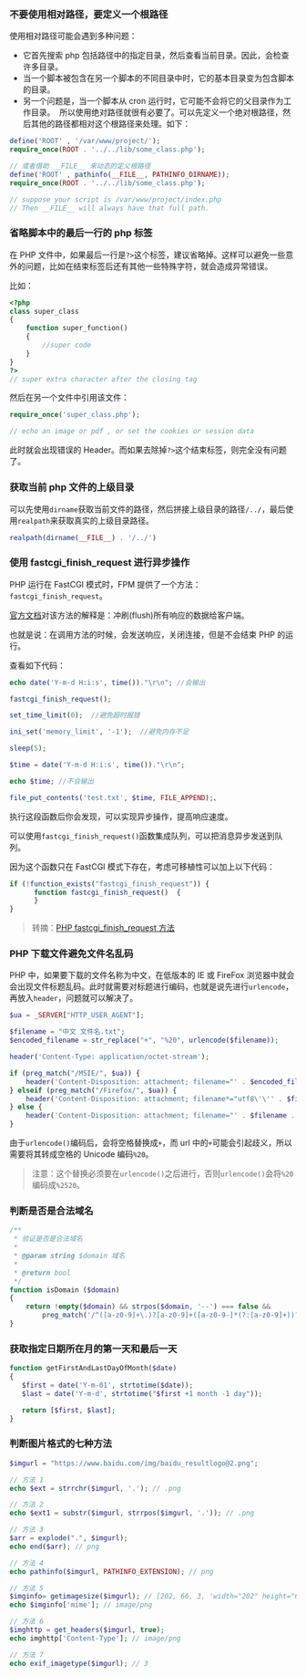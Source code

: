 ### 不要使用相对路径，要定义一个根路径

使用相对路径可能会遇到多种问题：

* 它首先搜索 php 包括路径中的指定目录，然后查看当前目录。因此，会检查许多目录。
* 当一个脚本被包含在另一个脚本的不同目录中时，它的基本目录变为包含脚本的目录。
* 另一个问题是，当一个脚本从 cron 运行时，它可能不会将它的父目录作为工作目录。 
所以使用绝对路径就很有必要了。可以先定义一个绝对根路径，然后其他的路径都相对这个根路径来处理。如下：

```php
define('ROOT' , '/var/www/project/');
require_once(ROOT . '../../lib/some_class.php');

// 或者借助 __FILE__ 来动态的定义根路径
define('ROOT' , pathinfo(__FILE__, PATHINFO_DIRNAME));
require_once(ROOT . '../../lib/some_class.php');

// suppose your script is /var/www/project/index.php
// Then __FILE__ will always have that full path.
```

### 省略脚本中的最后一行的 php 标签

在 PHP 文件中，如果最后一行是`?>`这个标签，建议省略掉。这样可以避免一些意外的问题，比如在结束标签后还有其他一些特殊字符，就会造成异常错误。

比如：

```php
<?php
class super_class
{
    function super_function()
    {
        //super code
    }
}
?>
// super extra character after the closing tag
```

然后在另一个文件中引用该文件：

```php
require_once('super_class.php');

// echo an image or pdf , or set the cookies or session data
```

此时就会出现错误的 Header。而如果去除掉`?>`这个结束标签，则完全没有问题了。

### 获取当前 php 文件的上级目录

可以先使用`dirname`获取当前文件的路径，然后拼接上级目录的路径`/../`，最后使用`realpath`来获取真实的上级目录路径。

```php
realpath(dirname(__FILE__) . '/../')
```

### 使用 fastcgi_finish_request 进行异步操作

PHP 运行在 FastCGI 模式时，FPM 提供了一个方法：`fastcgi_finish_request`。

[官方文档](http://php.net/manual/zh/function.fastcgi-finish-request.php)对该方法的解释是：冲刷(flush)所有响应的数据给客户端。

也就是说：在调用方法的时候，会发送响应，关闭连接，但是不会结束 PHP 的运行。

查看如下代码：

```php
echo date('Y-m-d H:i:s', time())."\r\n"; //会输出

fastcgi_finish_request();

set_time_limit(0);  //避免超时报错

ini_set('memory_limit', '-1');  //避免内存不足

sleep(5);

$time = date('Y-m-d H:i:s', time())."\r\n";

echo $time; //不会输出

file_put_contents('test.txt', $time, FILE_APPEND);、
```

执行这段函数后你会发现，可以实现异步操作，提高响应速度。

可以使用`fastcgi_finish_request()`函数集成队列，可以把消息异步发送到队列。

因为这个函数只在 FastCGI 模式下存在，考虑可移植性可以加上以下代码：

```php
if (!function_exists("fastcgi_finish_request")) {
      function fastcgi_finish_request()  {
      }
}
```

> 转摘：[PHP fastcgi_finish_request 方法](https://zhuanlan.zhihu.com/p/26117965)

### PHP 下载文件避免文件名乱码

PHP 中，如果要下载的文件名称为中文，在低版本的 IE 或 FireFox 浏览器中就会会出现文件标题乱码。此时就需要对标题进行编码，也就是说先进行`urlencode`，再放入`header`，问题就可以解决了。

```php
$ua = _SERVER["HTTP_USER_AGENT"];  

$filename = "中文 文件名.txt";
$encoded_filename = str_replace("+", "%20", urlencode($filename));  

header('Content-Type: application/octet-stream');  

if (preg_match("/MSIE/", $ua)) {
    header('Content-Disposition: attachment; filename="' . $encoded_filename . '"');
} elseif (preg_match("/Firefox/", $ua)) {
    header('Content-Disposition: attachment; filename*="utf8\'\'' . $filename . '"');
} else {
    header('Content-Disposition: attachment; filename="' . $filename . '"');
}
```

由于`urlencode()`编码后，会将空格替换成`+`，而 url 中的`+`可能会引起歧义，所以需要将其转成空格的 Unicode 编码`%20`。

> 注意：这个替换必须要在`urlencode()`之后进行，否则`urlencode()`会将`%20`编码成`%2520`。

### 判断是否是合法域名

```php
/**
 * 验证是否是合法域名
 *
 * @param string $domain 域名
 *
 * @return bool
 */
function isDomain ($domain)
{
    return !empty($domain) && strpos($domain, '--') === false &&
        preg_match('/^([a-z0-9]+\.)?[a-z0-9]+([a-z0-9-]*(?:[a-z0-9]+))?\.(us|tv|org\.cn|org|net\.cn|net|mobi|me|la|info|hk|gov\.cn|edu|com\.cn|com|co\.jp|co|cn|cc|biz)$/i', $domain);
}
```

### 获取指定日期所在月的第一天和最后一天

```php
function getFirstAndLastDayOfMonth($date)
{
   $first = date('Y-m-01', strtotime($date));
   $last = date('Y-m-d', strtotime("$first +1 month -1 day"));

   return [$first, $last];
}
```

### 判断图片格式的七种方法

```php
$imgurl = "https://www.baidu.com/img/baidu_resultlogo@2.png"; 

// 方法 1
echo $ext = strrchr($imgurl, '.'); // .png

// 方法 2
echo $ext1 = substr($imgurl, strrpos($imgurl, '.')); // .png

// 方法 3
$arr = explode(".", $imgurl);
echo end($arr); // png

// 方法 4
echo pathinfo($imgurl, PATHINFO_EXTENSION); // png

// 方法 5
$imginfo= getimagesize($imgurl); // [202, 66, 3, 'width="202" height="66"', "bits" => 8, "mime" => "image/png"]
echo $imginfo['mime']; // image/png

// 方法 6
$imghttp = get_headers($imgurl, true); 
echo imghttp['Content-Type']; // image/png

// 方法 7 
echo exif_imagetype($imgurl); // 3
```

